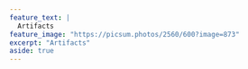 ```yaml
---
feature_text: |
  Artifacts
feature_image: "https://picsum.photos/2560/600?image=873"
excerpt: "Artifacts"
aside: true
---
```



